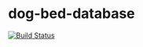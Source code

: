 # dog-bed-database

<a href="https://travis-ci.com/AmosChenYQ/dog-bed-database"><img src="https://travis-ci.com/AmosChenYQ/dog-bed-database.svg?branch=master" alt="Build Status"></a>
